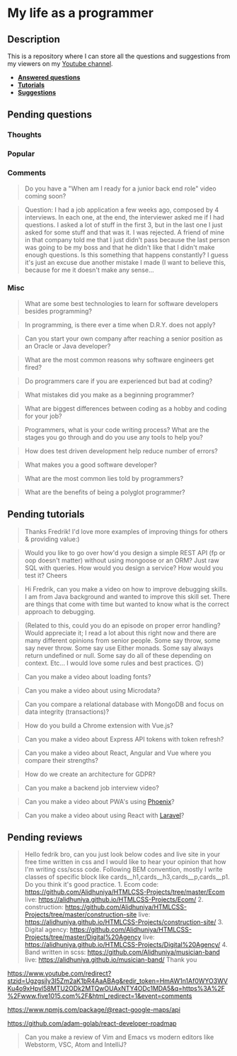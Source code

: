 # My life as a programmer

## Description

This is a repository where I can store all the 
questions and suggestions from my viewers on my [Youtube channel](https://www.youtube.com/user/Fidde12345).

* **[Answered questions](https://www.youtube.com/playlist?list=PLBAZWBMYeVYjXogYQDd1rwVI0c5YoioqU)**
* **[Tutorials](./tutorials.md)**
* **[Suggestions](./suggestions.md)**

## Pending questions

### Thoughts

### Popular

### Comments

> Do you have a "When am I ready for a junior back end role" video coming soon?

> Question: I had a job application a few weeks ago, composed by 4 interviews. In each one, at the end, the interviewer asked me if I had questions. I asked a lot of stuff in the first 3, but in the last one I just asked for some stuff and that was it. I was rejected. A friend of mine in that company told me that I just didn't pass because the last person was going to be my boss and that he didn't like that I didn't make enough questions. Is this something that happens constantly? I guess it's just an excuse due another mistake I made (I want to believe this, because for me it doesn't make any sense...

### Misc

> What are some best technologies to learn for software developers besides programming? 

> In programming, is there ever a time when D.R.Y. does not apply? 

> Can you start your own company after reaching a senior position as an Oracle or Java developer? 

> What are the most common reasons why software engineers get fired? 

> Do programmers care if you are experienced but bad at coding? 

> What mistakes did you make as a beginning programmer? 

> What are biggest differences between coding as a hobby and coding for your job? 

> Programmers, what is your code writing process? What are the stages you go through and do you use any tools to help you? 

> How does test driven development help reduce number of errors? 

> What makes you a good software developer? 

> What are the most common lies told by programmers? 

> What are the benefits of being a polyglot programmer? 

## Pending tutorials

> Thanks Fredrik! I'd love more examples of improving things for others & providing value:)

> Would you like to go over how'd you design a simple REST API (fp or oop doesn't matter) without using mongoose or an ORM? Just raw SQL with queries. How would you design a service? How would you test it? Cheers

> Hi Fredrik, can you make a video on how to  improve debugging skills. I am from Java background and wanted to improve this skill set. There are things that come with time but wanted to know what is the correct approach to debugging.

> (Related to this, could you do an episode on proper error handling? Would appreciate it; I read a lot about this right now and there are many different opinions from senior people. Some say throw, some say never throw. Some say use Either monads. Some say always return undefined or null. Some say do all of these depending on context. Etc... I would love some rules and best practices. 🙃)

> Can you make a video about loading fonts?

> Can you make a video about using Microdata?

> Can you compare a relational database with MongoDB and focus on data integrity (transactions)?

> How do you build a Chrome extension with Vue.js?

> Can you make a video about Express API tokens with token refresh?

> Can you make a video about React, Angular and Vue where you compare their strengths?

> How do we create an architecture for GDPR?

> Can you make a backend job interview video?

> Can you make a video about PWA's using [Phoenix](http://phoenixframework.org)?

> Can you make a video about using React with [Laravel](https://laravel.com/)?

## Pending reviews

> Hello fedrik bro, can you just look below codes and live site in your free time written in css  and I would like to hear your opinion that how I'm writing css/scss code. Following BEM convention, mostly I write classes of specific block like cards__h1,cards__h3,cards__p,cards__p1. Do you think it's good practice. 1. Ecom code: https://github.com/Alidhuniya/HTMLCSS-Projects/tree/master/Ecom live: https://alidhuniya.github.io/HTMLCSS-Projects/Ecom/ 2. construction: https://github.com/Alidhuniya/HTMLCSS-Projects/tree/master/construction-site live:  https://alidhuniya.github.io/HTMLCSS-Projects/construction-site/ 3. Digital agency: https://github.com/Alidhuniya/HTMLCSS-Projects/tree/master/Digital%20Agency live:  https://alidhuniya.github.io/HTMLCSS-Projects/Digital%20Agency/ 4. Band written in scss:  https://github.com/Alidhuniya/musician-band live:  https://alidhuniya.github.io/musician-band/ Thank you

https://www.youtube.com/redirect?stzid=Ugzgsily3I5Zm2aK1bR4AaABAg&redir_token=HmAW1n1Af0WYO3WVKu4o9xHpvl58MTU2ODk2MTQwOUAxNTY4ODc1MDA5&q=https%3A%2F%2Fwww.five1015.com%2F&html_redirect=1&event=comments

https://www.npmjs.com/package/@react-google-maps/api

https://github.com/adam-golab/react-developer-roadmap

> Can you make a review of Vim and Emacs vs modern editors like Webstorm, VSC, Atom and IntelliJ?
